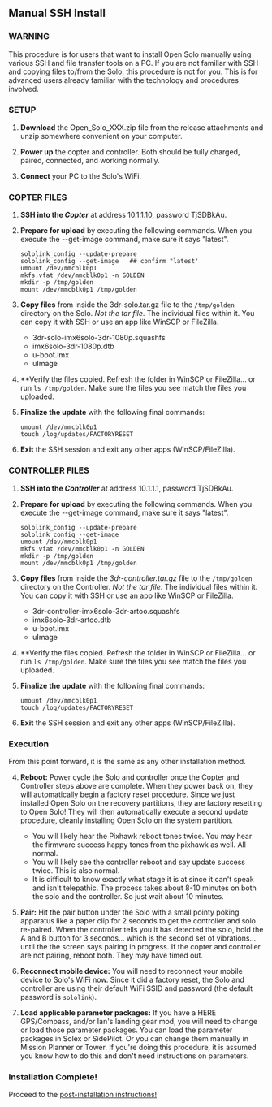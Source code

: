 ## Manual SSH Install ##

### WARNING ###
This procedure is for users that want to install Open Solo manually using various SSH and file transfer tools on a PC. If you are not familiar with SSH and copying files to/from the Solo, this procedure is not for you. This is for advanced users already familiar with the technology and procedures involved.


### SETUP ##
1. **Download** the Open_Solo_XXX.zip file from the release attachments and unzip somewhere convenient on your computer.

2. **Power up** the copter and controller. Both should be fully charged, paired, connected, and working normally.

3. **Connect** your PC to the Solo's WiFi.


### COPTER FILES ##

1. **SSH into the _Copter_** at address 10.1.1.10, password TjSDBkAu.

2. **Prepare for upload** by executing the following commands. When you execute the --get-image command, make sure it says "latest".
    ```
    sololink_config --update-prepare
    sololink_config --get-image   ## confirm "latest'
    umount /dev/mmcblk0p1
    mkfs.vfat /dev/mmcblk0p1 -n GOLDEN
    mkdir -p /tmp/golden
    mount /dev/mmcblk0p1 /tmp/golden
    ```
    
3. **Copy files** from inside the 3dr-solo.tar.gz file to the `/tmp/golden` directory on the Solo. _Not the tar file_. The individual files within it. You can copy it with SSH or use an app like WinSCP or FileZilla.
   - 3dr-solo-imx6solo-3dr-1080p.squashfs
   - imx6solo-3dr-1080p.dtb
   - u-boot.imx
   - uImage

4. **Verify the files copied. Refresh the folder in WinSCP or FileZilla... or run `ls /tmp/golden`. Make sure the files you see match the files you uploaded.

5. **Finalize the update** with the following final commands:
   ```
   umount /dev/mmcblk0p1
   touch /log/updates/FACTORYRESET
   ```

6. **Exit** the SSH session and exit any other apps (WinSCP/FileZilla).


### CONTROLLER FILES ##

1. **SSH into the _Controller_** at address 10.1.1.1, password TjSDBkAu.

5. **Prepare for upload** by executing the following commands. When you execute the --get-image command, make sure it says "latest".
    ```
    sololink_config --update-prepare
    sololink_config --get-image
    umount /dev/mmcblk0p1
    mkfs.vfat /dev/mmcblk0p1 -n GOLDEN
    mkdir -p /tmp/golden
    mount /dev/mmcblk0p1 /tmp/golden
    ```
    
6. **Copy files** from inside the _3dr-controller.tar.gz_ file to the `/tmp/golden` directory on the Controller. _Not the tar file_. The individual files within it. You can copy it with SSH or use an app like WinSCP or FileZilla.
   - 3dr-controller-imx6solo-3dr-artoo.squashfs
   - imx6solo-3dr-artoo.dtb
   - u-boot.imx
   - uImage

7. **Verify the files copied. Refresh the folder in WinSCP or FileZilla... or run `ls /tmp/golden`. Make sure the files you see match the files you uploaded.

8. **Finalize the update** with the following final commands:
   ```
   umount /dev/mmcblk0p1
   touch /log/updates/FACTORYRESET
   ```

9. **Exit** the SSH session and exit any other apps (WinSCP/FileZilla).

### Execution ###
From this point forward, it is the same as any other installation method.

4. **Reboot:** Power cycle the Solo and controller once the Copter and Controller steps above are complete. When they power back on, they will automatically begin a factory reset procedure. Since we just installed Open Solo on the recovery partitions, they are factory resetting to Open Solo! They will then automatically execute a second update procedure, cleanly installing Open Solo on the system partition.
    - You will likely hear the Pixhawk reboot tones twice. You may hear the firmware success happy tones from the pixhawk as well. All normal.
    - You will likely see the controller reboot and say update success twice. This is also normal.
    - It is difficult to know exactly what stage it is at since it can't speak and isn't telepathic. The process takes about 8-10 minutes on both the solo and the controller.  So just wait about 10 minutes.

5. **Pair:** Hit the pair button under the Solo with a small pointy poking apparatus like a paper clip for 2 seconds to get the controller and solo re-paired. When the controller tells you it has detected the solo, hold the A and B button for 3 seconds... which is the second set of vibrations... until the the screen says pairing in progress. If the copter and controller are not pairing, reboot both. They may have timed out.

6. **Reconnect mobile device:** You will need to reconnect your mobile device to Solo's WiFi now.  Since it did a factory reset, the Solo and controller are using their default WiFi SSID and password (the default password is `sololink`).

7. **Load applicable parameter packages:** If you have a HERE GPS/Compass, and/or Ian's landing gear mod, you will need to change or load those parameter packages. You can load the parameter packages in Solex or SidePilot.  Or you can change them manually in Mission Planner or Tower.  If you're doing this procedure, it is assumed you know how to do this and don't need instructions on parameters.
   
### Installation Complete! ### 
Proceed to the [post-installation instructions!](../master/install_post.md)
